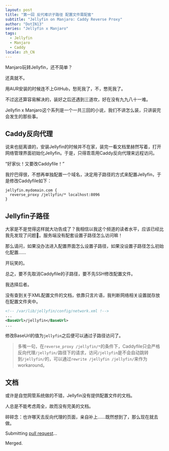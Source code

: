 ```yaml
---
layout: post
title: "第一回 反代难识子路径 配置文件需配套"
subtitle: "Jellyfin on Manjaro: Caddy Reverse Proxy"
author: "DotIN13"
series: "Jellyfin x Manjaro"
tags:
  - Jellyfin
  - Manjaro
  - Caddy
locale: zh_CN
---
```


Manjaro玩转Jellyfin，还不简单？

还真就不。

用AUR安装的时候连不上GitHub，愁死我了，不，憋死我了。

不过这还算容易解决的，装好之后还遇到三道坎，好在没有九九八十一难。

Jellyfin x Manjaro这个系列是一个一共三回的小说，我们不讲怎么装，只讲装完会发生的那些事。

## Caddy反向代理

说来也挺离谱的，安装Jellyfin的时候并不在家，装完一看文档里赫然写着，打开网络管理界面初始化Jellyfin。于是，只得乖乖用Caddy反向代理来远程访问。

“好家伙！又要改Caddyfile！”

我拧巴得很，不想再单独配置一个域名，决定用子路径的方式来配置Jellyfin，于是修改Caddyfile如下：

```shell
jellyfin.mydomain.com {
  reverse_proxy /jellyfin/* localhost:8096
}
```

## Jellyfin子路径

大家是不是觉得这样就大功告成了？我相信以我这个频道的读者水平，应该已经比我先发现了问题🧐。服务端没有配套设置子路径怎么访问嘛！

那么请问，如果没办法进入配置界面怎么设置子路径，如果没设置子路径怎么初始化配置……

开玩笑的。

总之，要不先取消Caddyfile的子路径，要不先SSH修改配置文件。

我选择后者。

没有查到关于XML配置文件的文档，依靠只言片语，我判断网络相关设置就存放在配置文件夹中。

```xml
<!-- /var/lib/jellyfin/config/network.xml !-->
...
<BaseUrl>/jellyfin</BaseUrl>
...
```

修改BaseUrl的值为`jellyfin`之后便可以通过子路径访问了。

> 多嘴一句，在`reverse_proxy /jellyfin/*`的条件下，Caddyfile只会严格反向代理`/jellyfin/`路径下的请求，访问`/jellyfin`是不会自动跳转到`/jellyfin/`的，可以通过`rewrite /jellyfin /jellyfin/`来作为workaround。

## 文档

或许是自觉网管系统做的不错，Jellyfin没有提供配置文件的文档。

人总是不能考虑周全，故而没有完美的文档。

碎碎念：也许哪天去反向代理的页面，亲自补上……既然想到了，那么现在就去做。

Submitting [pull request](https://github.com/jellyfin/jellyfin-docs/pull/629)...

Merged.
